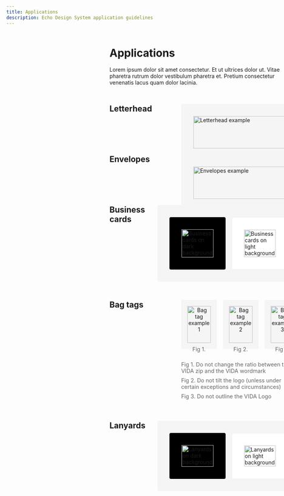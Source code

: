 ```yaml
---
title: Applications
description: Echo Design System application guidelines
---
```


<div class="design-layout">
<div class="design-sidebar">
<design-sidebar />
</div>

<div class="design-content">

# Applications

Lorem ipsum dolor sit amet consectetur. Et ut ultrices dolor ut. Vitae pharetra rutrum dolor vestibulum pharetra et. Pretium consectetur venenatis lacus quam dolor lacinia.

<div class="applications-section">
  <div class="section-heading">
    <h2>Letterhead</h2>
  </div>
  <div class="section-content">
    <div class="application-showcase">
      <img src="/images/letterhead.svg" alt="Letterhead example" />
    </div>
  </div>
</div>

<div class="applications-section">
  <div class="section-heading">
    <h2>Envelopes</h2>
  </div>
  <div class="section-content">
    <div class="application-showcase">
      <img src="/images/envelopes.svg" alt="Envelopes example" />
    </div>
  </div>
</div>

<div class="applications-section">
  <div class="section-heading">
    <h2>Business cards</h2>
  </div>
  <div class="section-content">
    <div class="application-showcase">
      <div class="split-showcase">
        <div class="dark-bg">
          <img src="/images/business-cards-dark.svg" alt="Business cards on dark background" />
        </div>
        <div class="light-bg">
          <img src="/images/business-cards-light.svg" alt="Business cards on light background" />
        </div>
      </div>
    </div>
  </div>
</div>

<div class="applications-section">
  <div class="section-heading">
    <h2>Bag tags</h2>
  </div>
  <div class="section-content">
    <div class="grid-showcase">
      <div class="grid-examples">
        <div class="grid-item">
          <img src="/images/bag-tag-1.svg" alt="Bag tag example 1" />
          <span>Fig 1.</span>
        </div>
        <div class="grid-item">
          <img src="/images/bag-tag-2.svg" alt="Bag tag example 2" />
          <span>Fig 2.</span>
        </div>
        <div class="grid-item">
          <img src="/images/bag-tag-3.svg" alt="Bag tag example 3" />
          <span>Fig 3.</span>
        </div>
      </div>
      <div class="grid-notes">
        <p>Fig 1. Do not change the ratio between the VIDA zip and the VIDA wordmark</p>
        <p>Fig 2. Do not tilt the logo (unless under certain exceptions and circumstances)</p>
        <p>Fig 3. Do not outline the VIDA Logo</p>
      </div>
    </div>
  </div>
</div>

<div class="applications-section">
  <div class="section-heading">
    <h2>Lanyards</h2>
  </div>
  <div class="section-content">
    <div class="application-showcase">
      <div class="split-showcase">
        <div class="dark-bg">
          <img src="/images/lanyards-dark.svg" alt="Lanyards on dark background" />
        </div>
        <div class="light-bg">
          <img src="/images/lanyards-light.svg" alt="Lanyards on light background" />
        </div>
      </div>
    </div>
  </div>
</div>

</div>
</div>

<style>
.design-layout {
  display: flex;
  gap: 2rem;
}

.design-sidebar {
  width: 240px;
  flex-shrink: 0;
}

.design-content {
  flex: 1;
  max-width: 800px;
}

.applications-section {
  display: flex;
  gap: 2rem;
  margin: 3rem 0;
}

.section-heading {
  flex: 1;
}

.section-heading h2 {
  margin: 0;
}

.section-content {
  flex: 2;
}

.application-showcase {
  background: #f5f5f5;
  padding: 2rem;
  border-radius: 4px;
}

.application-showcase img {
  width: 100%;
  height: auto;
  display: block;
}

.split-showcase {
  display: grid;
  grid-template-columns: repeat(2, 1fr);
  gap: 1rem;
}

.dark-bg {
  background: #000;
  padding: 2rem;
  border-radius: 4px;
}

.light-bg {
  background: #fff;
  padding: 2rem;
  border-radius: 4px;
  border: 1px solid #eee;
}

.grid-examples {
  display: grid;
  grid-template-columns: repeat(3, 1fr);
  gap: 1rem;
  margin-bottom: 2rem;
}

.grid-item {
  background: #f5f5f5;
  padding: 1rem;
  border-radius: 4px;
  text-align: center;
}

.grid-item img {
  width: 100%;
  height: auto;
  margin-bottom: 0.5rem;
}

.grid-item span {
  font-size: 0.9rem;
  color: #666;
}

.grid-notes {
  color: #666;
  font-size: 0.9rem;
}

.grid-notes p {
  margin: 0.5rem 0;
}

@media (max-width: 768px) {
  .design-layout {
    flex-direction: column;
  }
  
  .design-sidebar {
    width: 100%;
  }

  .applications-section {
    flex-direction: column;
  }

  .section-heading {
    margin-bottom: 1rem;
  }

  .split-showcase {
    grid-template-columns: 1fr;
  }

  .grid-examples {
    grid-template-columns: repeat(2, 1fr);
  }
}
</style>
